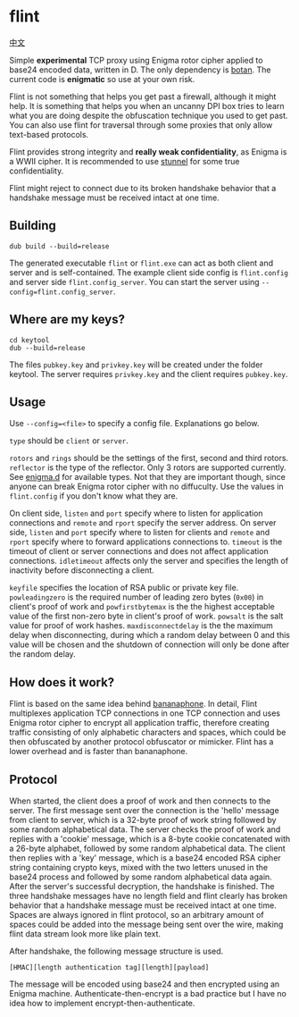flint
======
[中文](README.zh_cn.md)

Simple **experimental** TCP proxy using Enigma rotor cipher applied to base24 encoded data, written in D. The only dependency is [botan](https://github.com/etcimon/botan). The current code is **enigmatic** so use at your own risk.

Flint is not something that helps you get past a firewall, although it might help. It is something that helps you when an uncanny DPI box tries to learn what you are doing despite the obfuscation technique you used to get past. You can also use flint for traversal through some proxies that only allow text-based protocols.

Flint provides strong integrity and **really weak confidentiality**, as Enigma is a WWII cipher. It is recommended to use [stunnel](https://www.stunnel.org/index.html) for some true confidentiality.

Flint might reject to connect due to its broken handshake behavior that a handshake message must be received intact at one time.

Building
------
```
dub build --build=release
```
The generated executable `flint` or `flint.exe` can act as both client and server and is self-contained.
The example client side config is `flint.config` and server side `flint.config_server`.
You can start the server using `--config=flint.config_server`.

Where are my keys?
------
```
cd keytool
dub --build=release
```
The files `pubkey.key` and `privkey.key` will be created under the folder keytool. The server requires `privkey.key` and the client requires `pubkey.key`.

Usage
------
Use `--config=<file>` to specify a config file. Explanations go below.

`type` should be `client` or `server`.

`rotors` and `rings` should be the settings of the first, second and third rotors. `reflector` is the type of the reflector. Only 3 rotors are supported currently. See [enigma.d](source/enigma.d) for available types. Not that they are important though, since anyone can break Enigma rotor cipher with no diffuculty. Use the values in `flint.config` if you don't know what they are.

On client side, `listen` and `port` specify where to listen for application connections and `remote` and `rport` specify the server address. On server side, `listen` and `port` specify where to listen for clients and `remote` and `rport` specify where to forward applications connections to. `timeout` is the timeout of client or server connections and does not affect application connections. `idletimeout` affects only the server and specifies the length of inactivity before disconnecting a client.

`keyfile` specifies the location of RSA public or private key file. `powleadingzero` is the required number of leading zero bytes (`0x00`) in client's proof of work and `powfirstbytemax` is the the highest acceptable value of the first non-zero byte in client's proof of work. `powsalt` is the salt value for proof of work hashes. `maxdisconnectdelay` is the the maximum delay when disconnecting, during which a random delay between 0 and this value will be chosen and the shutdown of connection will only be done after the random delay.

How does it work?
------
Flint is based on the same idea behind [bananaphone](https://github.com/david415/bananaphone). In detail, Flint multiplexes application TCP connections in one TCP connection and uses Enigma rotor cipher to encrypt all application traffic, therefore creating traffic consisting of only alphabetic characters and spaces, which could be then obfuscated by another protocol obfuscator or mimicker. Flint has a lower overhead and is faster than bananaphone.

Protocol
------
When started, the client does a proof of work and then connects to the server. The first message sent over the connection is the 'hello' message from client to server, which is a 32-byte proof of work string followed by some random alphabetical data. The server checks the proof of work and replies with a 'cookie' message, which is a 8-byte cookie concatenated with a 26-byte alphabet, followed by some random alphabetical data. The client then replies with a 'key' message, which is a base24 encoded RSA cipher string containing crypto keys, mixed with the two letters unused in the base24 process and followed by some random alphabetical data again. After the server's successful decryption, the handshake is finished. The three handshake messages have no length field and flint clearly has broken behavior that a handshake message must be received intact at one time. Spaces are always ignored in flint protocol, so an arbitrary amount of spaces could be added into the message being sent over the wire, making flint data stream look more like plain text.

After handshake, the following message structure is used.
```
[HMAC][length authentication tag][length][payload]
```
The message will be encoded using base24 and then encrypted using an Enigma machine. Authenticate-then-encrypt is a bad practice but I have no idea how to implement encrypt-then-authenticate.
